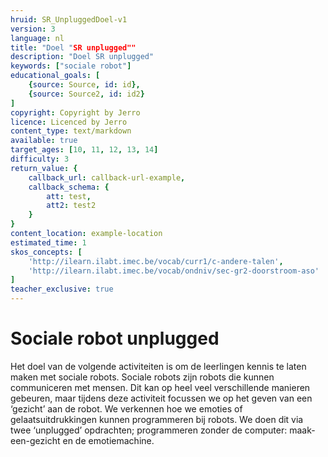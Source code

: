 ```yaml
---
hruid: SR_UnpluggedDoel-v1
version: 3
language: nl
title: "Doel "SR unplugged""
description: "Doel SR unplugged"
keywords: ["sociale robot"]
educational_goals: [
    {source: Source, id: id}, 
    {source: Source2, id: id2}
]
copyright: Copyright by Jerro
licence: Licenced by Jerro
content_type: text/markdown
available: true
target_ages: [10, 11, 12, 13, 14]
difficulty: 3
return_value: {
    callback_url: callback-url-example,
    callback_schema: {
        att: test,
        att2: test2
    }
}
content_location: example-location
estimated_time: 1
skos_concepts: [
    'http://ilearn.ilabt.imec.be/vocab/curr1/c-andere-talen', 
    'http://ilearn.ilabt.imec.be/vocab/ondniv/sec-gr2-doorstroom-aso'
]
teacher_exclusive: true
---
```


# Sociale robot unplugged

Het doel van de volgende activiteiten is om de leerlingen kennis te laten maken met sociale robots. Sociale robots zijn robots die kunnen communiceren met mensen. Dit kan op heel veel verschillende manieren gebeuren, maar tijdens deze activiteit focussen we op het geven van een ‘gezicht’ aan de robot. We verkennen hoe we emoties of gelaatsuitdrukkingen kunnen programmeren bij robots. We doen dit via twee ‘unplugged’ opdrachten; programmeren zonder de computer: maak-een-gezicht en de emotiemachine. 